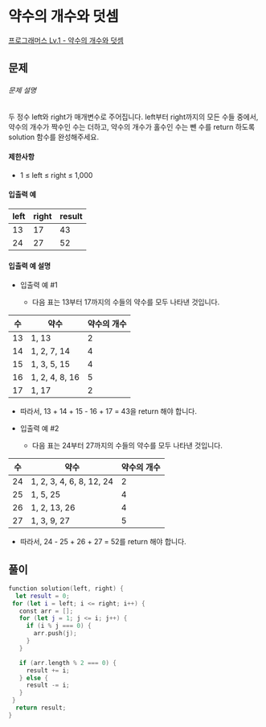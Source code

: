 <!-- @format -->

# 약수의 개수와 덧셈

[프로그래머스 Lv.1 - 약수의 개수와 덧셈](https://school.programmers.co.kr/learn/courses/30/lessons/77884)

## 문제

###### 문제 설명

두 정수 left와 right가 매개변수로 주어집니다. left부터 right까지의 모든 수들 중에서, 약수의 개수가 짝수인 수는 더하고, 약수의 개수가 홀수인 수는 뺀 수를 return 하도록 solution 함수를 완성해주세요.

#### 제한사항

- 1 ≤ left ≤ right ≤ 1,000

#### 입출력 예

| left | right | result |
| ---- | ----- | ------ |
| 13   | 17    | 43     |
| 24   | 27    | 52     |

#### 입출력 예 설명

- 입출력 예 #1

  - 다음 표는 13부터 17까지의 수들의 약수를 모두 나타낸 것입니다.

| 수  | 약수           | 약수의 개수 |
| --- | -------------- | ----------- |
| 13  | 1, 13          | 2           |
| 14  | 1, 2, 7, 14    | 4           |
| 15  | 1, 3, 5, 15    | 4           |
| 16  | 1, 2, 4, 8, 16 | 5           |
| 17  | 1, 17          | 2           |

- 따라서, 13 + 14 + 15 - 16 + 17 = 43을 return 해야 합니다.

- 입출력 예 #2

  - 다음 표는 24부터 27까지의 수들의 약수를 모두 나타낸 것입니다.

| 수  | 약수                     | 약수의 개수 |
| --- | ------------------------ | ----------- |
| 24  | 1, 2, 3, 4, 6, 8, 12, 24 | 2           |
| 25  | 1, 5, 25                 | 4           |
| 26  | 1, 2, 13, 26             | 4           |
| 27  | 1, 3, 9, 27              | 5           |

- 따라서, 24 - 25 + 26 + 27 = 52를 return 해야 합니다.

## 풀이

```swift
function solution(left, right) {
  let result = 0;
 for (let i = left; i <= right; i++) {
   const arr = [];
   for (let j = 1; j <= i; j++) {
     if (i % j === 0) {
       arr.push(j);
     }
   }

   if (arr.length % 2 === 0) {
     result += i;
   } else {
     result -= i;
   }
 }
  return result;
}
```
